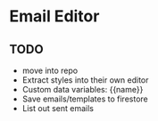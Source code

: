 # Email Editor

## TODO
- move into repo
- Extract styles into their own editor
- Custom data variables: {{name}}
- Save emails/templates to firestore
- List out sent emails